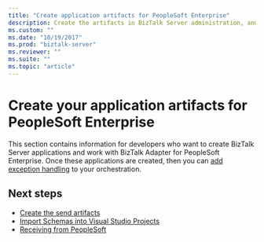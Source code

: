 ```yaml
---
title: "Create application artifacts for PeopleSoft Enterprise"
description: Create the artifacts in BizTalk Server administration, and in Visual Studio to use the BizTalk Adapter for PeopleSoft Enterprise in BizTalk Server
ms.custom: ""
ms.date: "10/19/2017"
ms.prod: "biztalk-server"
ms.reviewer: ""
ms.suite: ""
ms.topic: "article"
---
```


# Create your application artifacts for PeopleSoft Enterprise
This section contains information for developers who want to create BizTalk Server applications and work with BizTalk Adapter for PeopleSoft Enterprise. Once these applications are created, then you can [add exception handling](../core/using-biztalk-server-exception-handling2.md) to your orchestration. 


## Next steps
  
-   [Create the send artifacts](../core/creating-peoplesoft-send-handlers.md)  
-   [Import Schemas into Visual Studio Projects](../core/importing-peoplesoft-schemas-into-biztalk-server-projects.md)  
-   [Receiving from PeopleSoft](../core/receiving-from-peoplesoft.md)